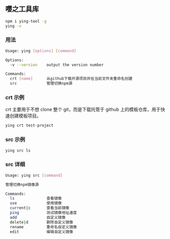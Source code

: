 ## 嘤之工具库

```bash
npm i ying-tool -g
ying -v
```

### 用法

```bash
Usage: ying [options] [command]

Options:
  -v --version    output the version number

Commands:
  crt [name]      从github下载开源项目并在当前文件夹重命名创建
  src             管理切换npm源
```

### crt 示例

crt 主要用于不想 clone 整个 git，而是下载托管于 github 上的模板仓库，用于快速创建模板项目。

```bash
ying crt test-project
```

### src 示例

```bash
ying src ls
```

### src 详细

```bash
Usage: ying src [command]

管理切换npm镜像源

Commands:
  ls              查看镜像
  use             使用镜像
  current|c       查看当前镜像
  ping            测试镜像地址速度
  add             自定义镜像
  delete|d        删除自定义镜像
  rename          重命名自定义镜像
  edit            编辑自定义镜像
```
